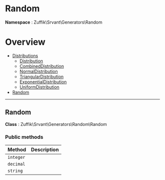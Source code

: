 
# Random

**Namespace**  : Zuffik\Srvant\Generators\Random

# Overview

- [Distributions](./Distributions/__NAMESPACE__.md)
    - [Distribution](Distributions/__NAMESPACE__.md#Distribution)
    - [CombinedDistribution](Distributions/__NAMESPACE__.md#CombinedDistribution)
    - [NormalDistribution](Distributions/__NAMESPACE__.md#NormalDistribution)
    - [TriangularDistribution](Distributions/__NAMESPACE__.md#TriangularDistribution)
    - [ExponentialDistribution](Distributions/__NAMESPACE__.md#ExponentialDistribution)
    - [UniformDistribution](Distributions/__NAMESPACE__.md#UniformDistribution)
- [Random](__NAMESPACE__.md#Random)


---
<a name="Random"></a>
## Random

**Class**  : Zuffik\Srvant\Generators\Random\Random

### Public methods

| Method | Description |
|---|---|
| `integer` |  |
| `decimal` |  |
| `string` |  |

